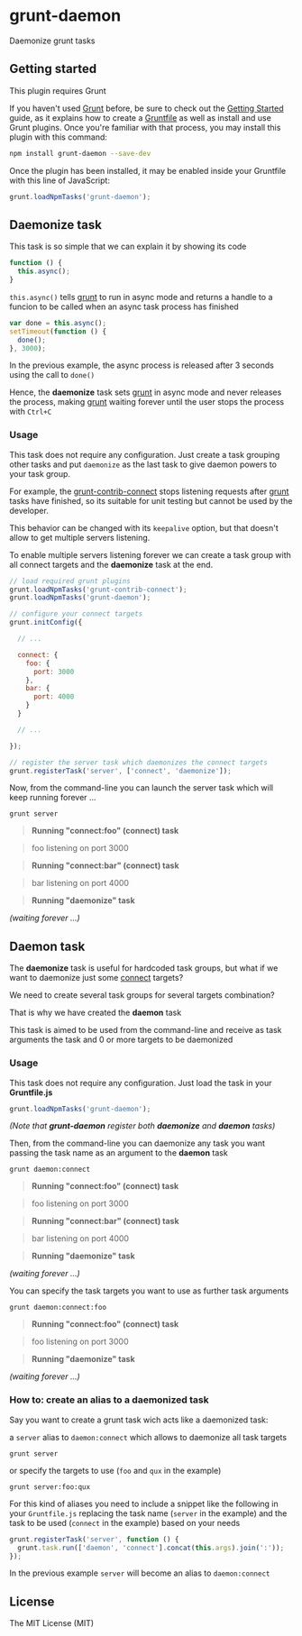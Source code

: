 grunt-daemon
============

Daemonize grunt tasks

Getting started
---------------

This plugin requires Grunt

If you haven't used [Grunt][1] before, be sure to check out the
[Getting Started][2] guide, as it explains how to create a [Gruntfile][3] as
well as install and use Grunt plugins. Once you're familiar with that process,
you may install this plugin with this command:

```sh
npm install grunt-daemon --save-dev
```

Once the plugin has been installed, it may be enabled inside your Gruntfile
with this line of JavaScript:

```js
grunt.loadNpmTasks('grunt-daemon');
```

Daemonize task
--------------

This task is so simple that we can explain it by showing its code

```js
function () {
  this.async();
}
```

`this.async()` tells [grunt][1] to run in async mode and returns a handle to a
funcion to be called when an async task process has finished

```js
var done = this.async();
setTimeout(function () {
  done();
}, 3000);
```

In the previous example, the async process is released after 3 seconds using
the call to `done()`

Hence, the **daemonize** task sets [grunt][1] in async mode and never releases the
process, making [grunt][1] waiting forever until the user stops the process with
`Ctrl+C`

### Usage

This task does not require any configuration. Just create a task grouping
other tasks and put `daemonize` as the last task to give daemon powers to your
task group.

For example, the [grunt-contrib-connect][4] stops listening requests after
[grunt][1] tasks have finished, so its suitable for unit testing but cannot be used
by the developer.

This behavior can be changed with its `keepalive` option, but that doesn't
allow to get multiple servers listening.

To enable multiple servers listening forever we can create a task group with
all connect targets and the **daemonize** task at the end.

```js
// load required grunt plugins
grunt.loadNpmTasks('grunt-contrib-connect');
grunt.loadNpmTasks('grunt-daemon');

// configure your connect targets
grunt.initConfig({

  // ...

  connect: {
    foo: {
      port: 3000
    },
    bar: {
      port: 4000
    }
  }

  // ...

});

// register the server task which daemonizes the connect targets
grunt.registerTask('server', ['connect', 'daemonize']);
```

Now, from the command-line you can launch the server task which will keep
running forever ...

    grunt server

>   **Running "connect:foo" (connect) task**

>   foo listening on port 3000

>   **Running "connect:bar" (connect) task**

>   bar listening on port 4000

>   **Running "daemonize" task**

_(waiting forever ...)_

Daemon task
-----------

The **daemonize** task is useful for hardcoded task groups, but what if we want
to daemonize just some [connect][4] targets?

We need to create several task groups for several targets combination?

That is why we have created the **daemon** task

This task is aimed to be used from the command-line and receive as task
arguments the task and 0 or more targets to be daemonized

### Usage

This task does not require any configuration. Just load the task in your
**Gruntfile.js**

```js
grunt.loadNpmTasks('grunt-daemon');
```

_(Note that **grunt-daemon** register both **daemonize** and **daemon** tasks)_

Then, from the command-line you can daemonize any task you want passing the
task name as an argument to the **daemon** task

    grunt daemon:connect

>   **Running "connect:foo" (connect) task**

>   foo listening on port 3000

>   **Running "connect:bar" (connect) task**

>   bar listening on port 4000

>   **Running "daemonize" task**

_(waiting forever ...)_

You can specify the task targets you want to use as further task arguments

    grunt daemon:connect:foo

>   **Running "connect:foo" (connect) task**

>   foo listening on port 3000

>   **Running "daemonize" task**

_(waiting forever ...)_

### How to: create an alias to a daemonized task

Say you want to create a grunt task wich acts like a daemonized task:

a `server` alias to `daemon:connect` which allows to daemonize all task targets

    grunt server

or specify the targets to use (`foo` and `qux` in the example)

    grunt server:foo:qux

For this kind of aliases you need to include a snippet like the following in your
`Gruntfile.js` replacing the task name (`server` in the example) and the task
to be used (`connect` in the example) based on your needs

```js
grunt.registerTask('server', function () {
  grunt.task.run(['daemon', 'connect'].concat(this.args).join(':'));
});
```

In the previous example `server` will become an alias to `daemon:connect`

License
-------

The MIT License (MIT)

[1]: http://gruntjs.com/
[2]: http://gruntjs.com/getting-started
[3]: http://gruntjs.com/sample-gruntfile
[4]: https://github.com/gruntjs/grunt-contrib-connect
